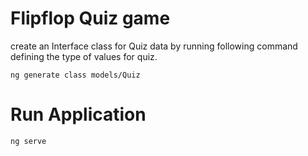 # Flipflop Quiz game

create an Interface class for Quiz data by running following command defining the type of values for quiz.

```
ng generate class models/Quiz
```

# Run Application
```
ng serve
```